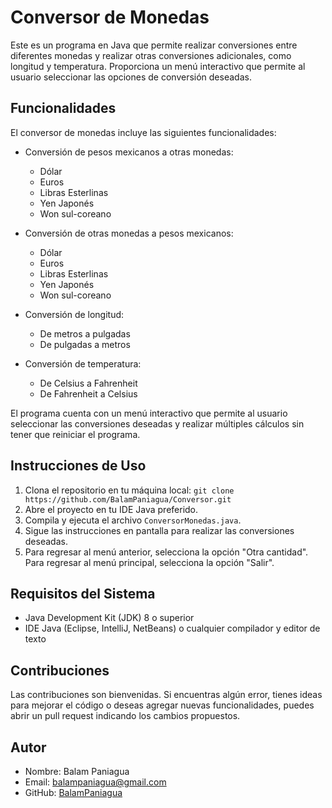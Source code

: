 # Conversor de Monedas

Este es un programa en Java que permite realizar conversiones entre diferentes monedas y realizar otras conversiones adicionales, como longitud y temperatura. Proporciona un menú interactivo que permite al usuario seleccionar las opciones de conversión deseadas.

## Funcionalidades

El conversor de monedas incluye las siguientes funcionalidades:

- Conversión de pesos mexicanos a otras monedas:
  - Dólar
  - Euros
  - Libras Esterlinas
  - Yen Japonés
  - Won sul-coreano

- Conversión de otras monedas a pesos mexicanos:
  - Dólar
  - Euros
  - Libras Esterlinas
  - Yen Japonés
  - Won sul-coreano

- Conversión de longitud:
  - De metros a pulgadas
  - De pulgadas a metros

- Conversión de temperatura:
  - De Celsius a Fahrenheit
  - De Fahrenheit a Celsius

El programa cuenta con un menú interactivo que permite al usuario seleccionar las conversiones deseadas y realizar múltiples cálculos sin tener que reiniciar el programa.

## Instrucciones de Uso

1. Clona el repositorio en tu máquina local: `git clone https://github.com/BalamPaniagua/Conversor.git`
3. Abre el proyecto en tu IDE Java preferido.
4. Compila y ejecuta el archivo `ConversorMonedas.java`.
5. Sigue las instrucciones en pantalla para realizar las conversiones deseadas.
6. Para regresar al menú anterior, selecciona la opción "Otra cantidad". Para regresar al menú principal, selecciona la opción "Salir".

## Requisitos del Sistema

- Java Development Kit (JDK) 8 o superior
- IDE Java (Eclipse, IntelliJ, NetBeans) o cualquier compilador y editor de texto

## Contribuciones

Las contribuciones son bienvenidas. Si encuentras algún error, tienes ideas para mejorar el código o deseas agregar nuevas funcionalidades, puedes abrir un pull request indicando los cambios propuestos.

## Autor

- Nombre: Balam Paniagua
- Email: balampaniagua@gmail.com
- GitHub: [BalamPaniagua](https://github.com/BalamPaniagua)

